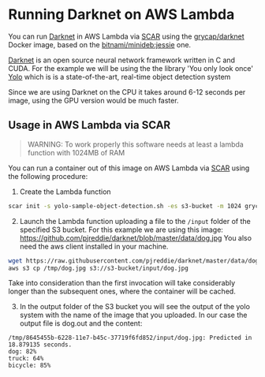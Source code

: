 # Running Darknet on AWS Lambda

You can run [Darknet](https://pjreddie.com/darknet) in AWS Lambda via [SCAR](https://github.com/grycap/scar) using the [grycap/darknet](https://hub.docker.com/r/grycap/darknet/) Docker image, based on the [bitnami/minideb:jessie](https://hub.docker.com/r/bitnami/minideb/) one.

[Darknet](https://pjreddie.com/darknet) is an open source neural network framework written in C and CUDA. For the example we will be using the the library 'You only look once' [Yolo](https://pjreddie.com/darknet/yolo/) which is  is a state-of-the-art, real-time object detection system

Since we are using Darknet on the CPU it takes around 6-12 seconds per image, using the GPU version would be much faster.


## Usage in AWS Lambda via SCAR

> WARNING:  To work properly this software needs at least a lambda function with 1024MB of RAM

You can run a container out of this image on AWS Lambda via [SCAR](https://github.com/grycap/scar) using the following procedure:

1. Create the Lambda function

```sh
scar init -s yolo-sample-object-detection.sh -es s3-bucket -m 1024 grycap/darknet
```

2. Launch the Lambda function uploading a file to the `/input` folder of the specified S3 bucket.
For this example we are using this image: https://github.com/pjreddie/darknet/blob/master/data/dog.jpg
You also need the aws client installed in your machine.

```sh
wget https://raw.githubusercontent.com/pjreddie/darknet/master/data/dog.jpg -O /tmp/dog.jpg
aws s3 cp /tmp/dog.jpg s3://s3-bucket/input/dog.jpg
```
Take into consideration than the first invocation will take considerably longer than the subsequent ones, where the container will be cached.

3. In the output folder of the S3 bucket you will see the output of the yolo system with the name of the image that you uploaded.
In our case the output file is dog.out and the content:

```
/tmp/8645455b-6228-11e7-b45c-37719f6fd852/input/dog.jpg: Predicted in 18.879135 seconds.
dog: 82%
truck: 64%
bicycle: 85%
```
